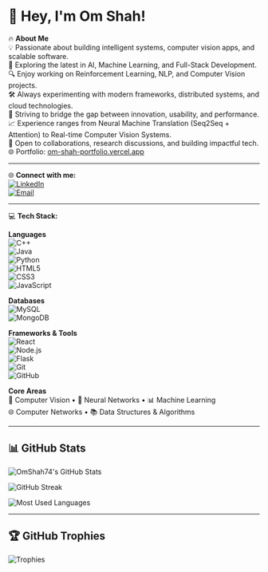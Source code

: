 # 👋 Hey, I'm Om Shah!  

🔥 **About Me**  
💡 Passionate about building intelligent systems, computer vision apps, and scalable software.  
🚀 Exploring the latest in AI, Machine Learning, and Full-Stack Development.  
🔍 Enjoy working on Reinforcement Learning, NLP, and Computer Vision projects.  
🛠️ Always experimenting with modern frameworks, distributed systems, and cloud technologies.  
🎯 Striving to bridge the gap between innovation, usability, and performance.  
📈 Experience ranges from Neural Machine Translation (Seq2Seq + Attention) to Real-time Computer Vision Systems.  
💬 Open to collaborations, research discussions, and building impactful tech.  
🌐 Portfolio: [om-shah-portfolio.vercel.app](https://om-shah-portfolio.vercel.app)  

---

🌐 **Connect with me:**  
[![LinkedIn](https://img.shields.io/badge/LinkedIn-0A66C2?style=for-the-badge&logo=linkedin&logoColor=white)](https://linkedin.com/in/om-shah-2277b22b9/)  
[![Email](https://img.shields.io/badge/Email-D14836?style=for-the-badge&logo=gmail&logoColor=white)](mailto:omshah.tech@gmail.com)  

---

💻 **Tech Stack:**  

**Languages**  
![C++](https://img.shields.io/badge/C++-00599C?style=flat&logo=c%2B%2B&logoColor=white)  
![Java](https://img.shields.io/badge/Java-007396?style=flat&logo=java&logoColor=white)  
![Python](https://img.shields.io/badge/Python-3776AB?style=flat&logo=python&logoColor=white)  
![HTML5](https://img.shields.io/badge/HTML5-E34F26?style=flat&logo=html5&logoColor=white)  
![CSS3](https://img.shields.io/badge/CSS3-1572B6?style=flat&logo=css3&logoColor=white)  
![JavaScript](https://img.shields.io/badge/JavaScript-F7DF1E?style=flat&logo=javascript&logoColor=black)  

**Databases**  
![MySQL](https://img.shields.io/badge/MySQL-4479A1?style=flat&logo=mysql&logoColor=white)  
![MongoDB](https://img.shields.io/badge/MongoDB-4EA94B?style=flat&logo=mongodb&logoColor=white)  

**Frameworks & Tools**  
![React](https://img.shields.io/badge/React-20232A?style=flat&logo=react&logoColor=61DAFB)  
![Node.js](https://img.shields.io/badge/Node.js-339933?style=flat&logo=node.js&logoColor=white)  
![Flask](https://img.shields.io/badge/Flask-000000?style=flat&logo=flask&logoColor=white)  
![Git](https://img.shields.io/badge/Git-F05032?style=flat&logo=git&logoColor=white)  
![GitHub](https://img.shields.io/badge/GitHub-181717?style=flat&logo=github&logoColor=white)  

**Core Areas**  
🧠 Computer Vision • 🤖 Neural Networks • 📊 Machine Learning  
🌐 Computer Networks • 📚 Data Structures & Algorithms  

---

## 📊 GitHub Stats

![OmShah74's GitHub Stats](https://github-readme-stats.vercel.app/api?username=OmShah74&show_icons=true&theme=tokyonight)  

![GitHub Streak](https://streak-stats.demolab.com?user=OmShah74&theme=tokyonight&hide_border=false)  

![Most Used Languages](https://github-readme-stats.vercel.app/api/top-langs/?username=OmShah74&layout=compact&theme=tokyonight)  

---

## 🏆 GitHub Trophies  

![Trophies](https://github-profile-trophy.vercel.app/?username=OmShah74&theme=tokyonight&no-frame=false&no-bg=true&margin-w=4)  

